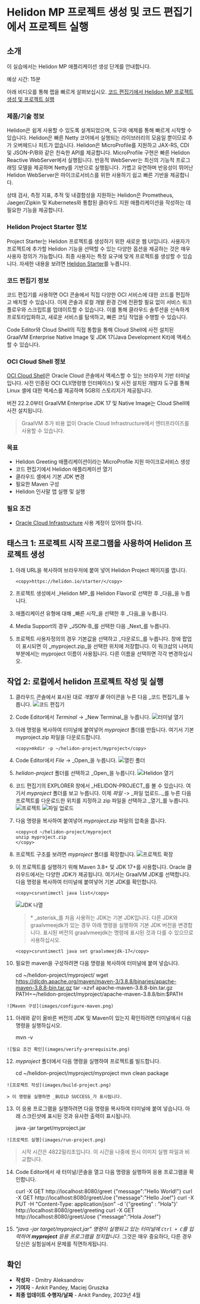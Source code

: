 # Helidon MP 프로젝트 생성 및 코드 편집기에서 프로젝트 실행

## 소개

이 실습에서는 Helidon MP 애플리케이션 생성 단계를 안내합니다.

예상 시간: 15분

아래 비디오를 통해 랩을 빠르게 살펴보십시오. [코드 편집기에서 Helidon MP 프로젝트 생성 및 프로젝트 실행](videohub:1_22nv8v4q)

### 제품/기술 정보

Helidon은 쉽게 사용할 수 있도록 설계되었으며, 도구와 예제를 통해 빠르게 시작할 수 있습니다. Helidon은 빠른 Netty 코어에서 실행되는 라이브러리의 모음일 뿐이므로 추가 오버헤드나 피트가 없습니다. Helidon은 MicroProfile를 지원하고 JAX-RS, CDI 및 JSON-P/B와 같은 친숙한 API를 제공합니다. MicroProfile 구현은 빠른 Helidon Reactive WebServer에서 실행됩니다. 반응적 WebServer는 최신의 기능적 프로그래밍 모델을 제공하며 Netty를 기반으로 실행됩니다. 가볍고 유연하며 반응성이 뛰어난 Helidon WebServer은 마이크로서비스를 위한 사용하기 쉽고 빠른 기반을 제공합니다.

상태 검사, 측정 지표, 추적 및 내결함성을 지원하는 Helidon은 Prometheus, Jaeger/Zipkin 및 Kubernetes와 통합된 클라우드 지원 애플리케이션을 작성하는 데 필요한 기능을 제공합니다.

### Helidon Project Starter 정보

Project Starter는 Helidon 프로젝트를 생성하기 위한 새로운 웹 UI입니다. 사용자가 프로젝트에 추가할 Helidon 기능을 선택할 수 있는 다양한 옵션을 제공하는 것은 매우 사용자 정의가 가능합니다. 최종 사용자는 특정 요구에 맞게 프로젝트를 생성할 수 있습니다. 자세한 내용을 보려면 [Helidon Starter](https://helidon.io/starter)를 누릅니다.

### 코드 편집기 정보

코드 편집기를 사용하면 OCI 콘솔에서 직접 다양한 OCI 서비스에 대한 코드를 편집하고 배치할 수 있습니다. 이제 콘솔과 로컬 개발 환경 간에 전환할 필요 없이 서비스 워크플로우와 스크립트를 업데이트할 수 있습니다. 이를 통해 클라우드 솔루션을 신속하게 프로토타입화하고, 새로운 서비스를 탐색하고, 빠른 코딩 작업을 수행할 수 있습니다.

Code Editor와 Cloud Shell의 직접 통합을 통해 Cloud Shell에 사전 설치된 GraalVM Enterprise Native Image 및 JDK 17(Java Development Kit)에 액세스할 수 있습니다.

### OCI Cloud Shell 정보

[OCI Cloud Shell](https://docs.oracle.com/en-us/iaas/Content/API/Concepts/cloudshellintro.htm)은 Oracle Cloud 콘솔에서 액세스할 수 있는 브라우저 기반 터미널입니다. 사전 인증된 OCI CLI(명령행 인터페이스) 및 사전 설치된 개발자 도구를 통해 Linux 셸에 대한 액세스를 제공하며 5GB의 스토리지가 제공됩니다.

버전 22.2.0부터 GraalVM Enterprise JDK 17 및 Native Image는 Cloud Shell에 사전 설치됩니다.

> GraalVM 추가 비용 없이 Oracle Cloud Infrastructure에서 엔터프라이즈를 사용할 수 있습니다.

### 목표

*   Helidon Greeting 애플리케이션이라는 MicroProfile 지원 마이크로서비스 생성
*   코드 편집기에서 Helidon 애플리케이션 열기
*   클라우드 셸에서 기본 JDK 변경
*   필요한 Maven 구성
*   Helidon 인사말 앱 실행 및 실행

### 필요 조건

*   [Oracle Cloud Infrastructure](https://cloud.oracle.com/en_US/cloud-infrastructure) 사용 계정이 있어야 합니다.

## 태스크 1: 프로젝트 시작 프로그램을 사용하여 Helidon 프로젝트 생성

1.  아래 URL을 복사하여 브라우저에 붙여 넣어 Helidon Project 페이지를 엽니다.
    
        <copy>https://helidon.io/starter/</copy>
        
2.  프로젝트 생성에서 _Helidon MP_를 Helidon Flavor로 선택한 후 _다음_을 누릅니다.
    
3.  애플리케이션 유형에 대해 _빠른 시작_을 선택한 후 _다음_을 누릅니다.
    
4.  Media Support의 경우 _JSON-B_를 선택한 다음 _Next_를 누릅니다.
    
5.  프로젝트 사용자정의의 경우 기본값을 선택하고 _다운로드_를 누릅니다. 창에 팝업이 표시되면 이 _myproject.zip_을 선택한 위치에 저장합니다. 이 워크샵의 나머지 부분에서는 myproject 이름이 사용됩니다. 다른 이름을 선택하면 각각 변경하십시오.
    

## 작업 2: 로컬에서 helidon 프로젝트 작성 및 실행

1.  클라우드 콘솔에서 표시된 대로 _개발자 툴_ 아이콘을 누른 다음 _코드 편집기_를 누릅니다. ![코드 편집기](images/code-editor.png)
    
2.  Code Editor에서 _Terminal_ -> _New Terminal_을 누릅니다. ![터미널 열기](images/open-terminal.png)
    
3.  아래 명령을 복사하여 터미널에 붙여넣어 _myproject_ 폴더를 만듭니다. 여기서 기본 myproject.zip 파일을 다운로드합니다.
    
        <copy>mkdir -p ~/helidon-project/myproject</copy>
        
4.  Code Editor에서 _File_ -> _Open_을 누릅니다. ![열린 폴더](images/open-folder.png)
    
5.  _helidon-project_ 폴더를 선택하고 _Open_을 누릅니다. ![Helidon 열기](images/open-helidon.png)
    
6.  코드 편집기의 EXPLORER 창에서 _HELIDON-PROJECT_를 볼 수 있습니다. 여기서 _myproject_ 폴더를 보고 누릅니다. 이제 _파일_ -> _파일 업로드.._를 누른 다음 프로젝트를 다운로드한 위치를 지정하고 zip 파일을 선택하고 _열기_를 누릅니다. ![프로젝트](images/myproject.png) ![파일 업로드](images/upload-files.png)
    
7.  다음 명령을 복사하여 붙여넣어 _myproject.zip_ 파일의 압축을 풉니다.
    
        <copy>cd ~/helidon-project/myproject
        unzip myproject.zip
        </copy>
        
8.  프로젝트 구조를 보려면 _myproject_ 폴더를 확장합니다. ![프로젝트 확장](images/expand-project.png)
    
9.  이 프로젝트를 실행하기 위해 Maven 3.8+ 및 JDK 17+를 사용합니다. Oracle 클라우드에서는 다양한 JDK가 제공됩니다. 여기서는 GraalVM JDK를 선택합니다. 다음 명령을 복사하여 터미널에 붙여넣어 기본 JDK를 확인합니다.
    
        <copy>csruntimectl java list</copy>
        
    
    ![JDK 나열](images/list-jdk.png)
    
    > \* _asterisk_를 처음 사용하는 JDK는 기본 JDK입니다. 다른 JDK와 graalvmeejdk가 있는 경우 아래 명령을 실행하여 기본 JDK 버전을 변경합니다. 표시된 버전의 graalvmeejdk는 명령에 표시된 것과 다를 수 있으므로 사용하십시오.
    
        <copy>csruntimectl java set graalvmeejdk-17</copy>
        
10.  필요한 maven을 구성하려면 다음 명령을 복사하여 터미널에 붙여 넣습니다.
    
        <copy>cd ~/helidon-project/myproject/
        wget https://dlcdn.apache.org/maven/maven-3/3.8.8/binaries/apache-maven-3.8.8-bin.tar.gz
        tar -xzvf apache-maven-3.8.8-bin.tar.gz
        PATH=~/helidon-project/myproject/apache-maven-3.8.8/bin:$PATH</copy>
        
    
    ![Maven 구성](images/configure-maven.png)
    
11.  아래와 같이 올바른 버전의 JDK 및 Maven이 있는지 확인하려면 터미널에서 다음 명령을 실행하십시오.
    
        <copy>mvn -v</copy>
        
    
    ![필요 조건 확인](images/verify-prerequisite.png)
    
12.  _myproject_ 폴더에서 다음 명령을 실행하여 프로젝트를 빌드합니다.
    
        <copy>cd ~/helidon-project/myproject/myproject
        mvn clean package</copy>
        
    
    ![프로젝트 작성](images/build-project.png)
    
    > 이 명령을 실행하면 _BUILD SUCCESS_가 표시됩니다.
    
13.  이 응용 프로그램을 실행하려면 다음 명령을 복사하여 터미널에 붙여 넣습니다. 아래 스크린샷에 표시된 것과 유사한 출력이 표시됩니다.
    
        <copy>java -jar target/myproject.jar</copy>
        
    
    ![프로젝트 실행](images/run-project.png)
    

> 시작 시간은 4822밀리초입니다. 이 시간을 나중에 원시 이미지 실행 파일과 비교합니다.

14.  Code Editor에서 새 터미널/콘솔을 열고 다음 명령을 실행하여 응용 프로그램을 확인합니다.
    
        <copy>
        curl -X GET http://localhost:8080/greet
        </copy>
        {"message":"Hello World!"}
        
    
        <copy>
        curl -X GET http://localhost:8080/greet/Joe
        </copy>
        {"message":"Hello Joe!"}
        
    
        <copy>
        curl -X PUT -H "Content-Type: application/json" -d '{"greeting" : "Hola"}' http://localhost:8080/greet/greeting
        </copy>
        
    
        <copy>
        curl -X GET http://localhost:8080/greet/Jose
        </copy>
        {"message":"Hola Jose!"}
        
15.  _"java -jar target/myproject.jar" 명령이 실행되고 있는 터미널에 `Ctrl + C`를 입력하여 **myproject** 응용 프로그램을 정지합니다_. 그것은 매우 중요하다, 다른 경우 당신은 실험실에서 문제를 직면하게됩니다.
    

## 확인

*   **작성자** - Dmitry Aleksandrov
*   **기여자** - Ankit Pandey, Maciej Gruszka
*   **최종 업데이트 수행자/날짜** - Ankit Pandey, 2023년 4월